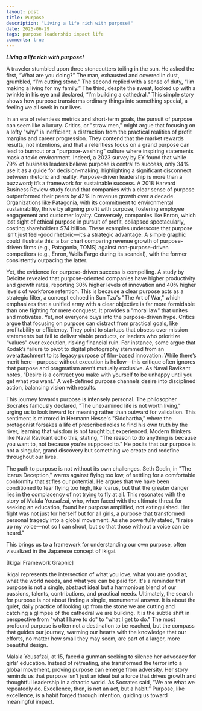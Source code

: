 ```yaml
---
layout: post
title: Purpose
description: "Living a life rich with purpose!"
date: 2025-06-29
tags: purpose leadership impact life
comments: true
---
```


***Living a life rich with purpose!***

A traveler stumbled upon three stonecutters toiling in the sun. He asked the first, “What are you doing?” The man, exhausted and covered in dust, grumbled, “I’m cutting stone.” The second replied with a sense of duty, “I’m making a living for my family.” The third, despite the sweat, looked up with a twinkle in his eye and declared, “I’m building a cathedral.” This simple story shows how purpose transforms ordinary things into something special, a feeling we all seek in our lives.

In an era of relentless metrics and short-term goals, the pursuit of purpose can seem like a luxury. Critics, or "straw men," might argue that focusing on a lofty "why" is inefficient, a distraction from the practical realities of profit margins and career progression. They contend that the market rewards results, not intentions, and that a relentless focus on a grand purpose can lead to burnout or a "purpose-washing" culture where inspiring statements mask a toxic environment. Indeed, a 2023 survey by EY found that while 79% of business leaders believe purpose is central to success, only 34% use it as a guide for decision-making, highlighting a significant disconnect between rhetoric and reality.
Purpose-driven leadership is more than a buzzword; it’s a framework for sustainable success. A 2018 Harvard Business Review study found that companies with a clear sense of purpose outperformed their peers by 42% in revenue growth over a decade. Organizations like Patagonia, with its commitment to environmental sustainability, thrive by aligning profit with purpose, fostering employee engagement and customer loyalty. Conversely, companies like Enron, which lost sight of ethical purpose in pursuit of profit, collapsed spectacularly, costing shareholders $74 billion. These examples underscore that purpose isn’t just feel-good rhetoric—it’s a strategic advantage. A simple graphic could illustrate this: a bar chart comparing revenue growth of purpose-driven firms (e.g., Patagonia, TOMS) against non-purpose-driven competitors (e.g., Enron, Wells Fargo during its scandal), with the former consistently outpacing the latter.

Yet, the evidence for purpose-driven success is compelling. A study by Deloitte revealed that purpose-oriented companies have higher productivity and growth rates, reporting 30% higher levels of innovation and 40% higher levels of workforce retention. This is because a clear purpose acts as a strategic filter, a concept echoed in Sun Tzu's "The Art of War," which emphasizes that a unified army with a clear objective is far more formidable than one fighting for mere conquest. It provides a "moral law" that unites and motivates.
Yet, not everyone buys into the purpose-driven hype. Critics argue that focusing on purpose can distract from practical goals, like profitability or efficiency. They point to startups that obsess over mission statements but fail to deliver viable products, or leaders who prioritize “values” over execution, risking financial ruin. For instance, some argue that Kodak’s failure to pivot to digital photography stemmed from an overattachment to its legacy purpose of film-based innovation. While there’s merit here—purpose without execution is hollow—this critique often ignores that purpose and pragmatism aren’t mutually exclusive. As Naval Ravikant notes, “Desire is a contract you make with yourself to be unhappy until you get what you want.” A well-defined purpose channels desire into disciplined action, balancing vision with results.


This journey towards purpose is intensely personal. The philosopher Socrates famously declared, "The unexamined life is not worth living," urging us to look inward for meaning rather than outward for validation. This sentiment is mirrored in Hermann Hesse's "Siddhartha," where the protagonist forsakes a life of prescribed roles to find his own truth by the river, learning that wisdom is not taught but experienced. Modern thinkers like Naval Ravikant echo this, stating, "The reason to do anything is because you want to, not because you're supposed to." He posits that our purpose is not a singular, grand discovery but something we create and redefine throughout our lives.

The path to purpose is not without its own challenges. Seth Godin, in "The Icarus Deception," warns against flying too low, of settling for a comfortable conformity that stifles our potential. He argues that we have been conditioned to fear flying too high, like Icarus, but that the greater danger lies in the complacency of not trying to fly at all. This resonates with the story of Malala Yousafzai, who, when faced with the ultimate threat for seeking an education, found her purpose amplified, not extinguished. Her fight was not just for herself but for all girls, a purpose that transformed personal tragedy into a global movement. As she powerfully stated, "I raise up my voice—not so I can shout, but so that those without a voice can be heard."


This brings us to a framework for understanding our own purpose, often visualized in the Japanese concept of Ikigai.

[Ikigai Framework Graphic]

Ikigai represents the intersection of what you love, what you are good at, what the world needs, and what you can be paid for. It's a reminder that purpose is not a single, abstract ideal but a harmonious blend of our passions, talents, contributions, and practical needs.
Ultimately, the search for purpose is not about finding a single, monumental answer. It is about the quiet, daily practice of looking up from the stone we are cutting and catching a glimpse of the cathedral we are building. It is the subtle shift in perspective from "what I have to do" to "what I get to do." The most profound purpose is often not a destination to be reached, but the compass that guides our journey, warming our hearts with the knowledge that our efforts, no matter how small they may seem, are part of a larger, more beautiful design.



Malala Yousafzai, at 15, faced a gunman seeking to silence her advocacy for girls’ education. Instead of retreating, she transformed the terror into a global movement, proving purpose can emerge from adversity. Her story reminds us that purpose isn’t just an ideal but a force that drives growth and thoughtful leadership in a chaotic world. As Socrates said, “We are what we repeatedly do. Excellence, then, is not an act, but a habit.” Purpose, like excellence, is a habit forged through intention, guiding us toward meaningful impact.
